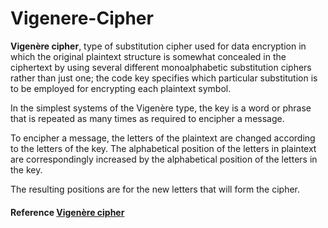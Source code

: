 # Vigenere-Cipher

**Vigenère cipher**, type of substitution cipher used for data encryption in which the original plaintext structure is somewhat concealed in the ciphertext by using several different monoalphabetic substitution ciphers rather than just one; the code key specifies which particular substitution is to be employed for encrypting each plaintext symbol. 

In the simplest systems of the Vigenère type, the key is a word or phrase that is repeated as many times as required to encipher a message. 

To encipher a message, the letters of the plaintext are changed according to the letters of the key. The alphabetical position of the letters in plaintext are correspondingly increased by the alphabetical position of the letters in the key. 

The resulting positions are for the new letters that will form the cipher.


#### Reference [Vigenère cipher](https://www.britannica.com/topic/Vigenere-cipher)
